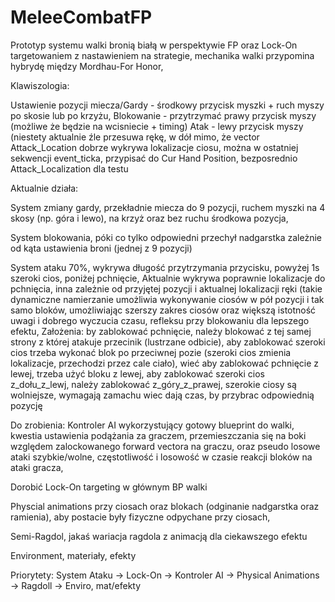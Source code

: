 # MeleeCombatFP

Prototyp systemu walki bronią białą w perspektywie FP oraz Lock-On targetowaniem z nastawieniem na strategie,
mechanika walki przypomina hybrydę między Mordhau-For Honor,

Klawiszologia:

Ustawienie pozycji miecza/Gardy - środkowy przycisk myszki + ruch myszy po skosie lub po krzyżu,
Blokowanie - przytrzymać prawy przycisk myszy (możliwe że będzie na wcisniecie + timing)
Atak - lewy przycisk myszy (niestety aktualnie źle przesuwa rękę, w dół mimo, że vector Attack_Location dobrze wykrywa lokalizacje ciosu, można w ostatniej sekwencji event_ticka, przypisać do Cur Hand Position, bezposrednio Attack_Localization dla testu

Aktualnie działa:

System zmiany gardy, przekładnie miecza do 9 pozycji, ruchem myszki na 4 skosy (np. góra i lewo), na krzyż oraz bez ruchu środkowa pozycja,

System blokowania, póki co tylko odpowiedni przechył nadgarstka zależnie od kąta ustawienia broni (jednej z 9 pozycji)

System ataku 70%, wykrywa długość przytrzymania przycisku, powyżej 1s szeroki cios, poniżej pchnięcie,
Aktualnie wykrywa poprawnie lokalizacje do pchnięcia, inna zależnie od przyjętej pozycji i aktualnej lokalizacji ręki (takie dynamiczne namierzanie umożliwia wykonywanie ciosów w pół pozycji i tak samo bloków, umożliwiając szerszy zakres ciosów oraz większą istotność uwagi i dobrego wyczucia czasu, refleksu przy blokowaniu dla lepszego efektu,
Założenia: by zablokować pchnięcie, należy blokować z tej samej strony z której atakuje przecinik (lustrzane odbicie),
aby zablokować szeroki cios trzeba wykonać blok po przeciwnej pozie (szeroki cios zmienia lokalizacje, przechodzi przez cale ciało),
wieć aby zablokować pchnięcie z lewej, trzeba użyć bloku z lewej, aby zablokować szeroki cios z_dołu_z_lewj, należy zablokować z_góry_z_prawej, szerokie ciosy są wolniejsze, wymagają zamachu wiec dają czas, by przybrac odpowiednią pozycję

Do zrobienia:
Kontroler AI wykorzystujący gotowy blueprint do walki, kwestia ustawienia podążania za graczem, przemieszczania się na boki względem zalockowanego forward vectora na graczu, oraz pseudo losowe ataki szybkie/wolne, częstotliwość i losowość w czasie reakcji bloków na ataki gracza,

Dorobić Lock-On targeting w głównym BP walki

Physcial animations przy ciosach oraz blokach (odginanie nadgarstka oraz ramienia), aby postacie były fizyczne odpychane przy ciosach,

Semi-Ragdol, jakaś wariacja ragdola z animacją dla ciekawszego efektu

Environment, materiały, efekty 

Priorytety: System Ataku -> Lock-On -> Kontroler AI -> Physical Animations -> Ragdoll -> Enviro, mat/efekty
